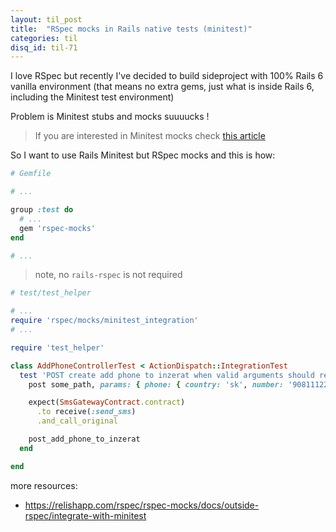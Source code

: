 ```yaml
---
layout: til_post
title:  "RSpec mocks in Rails native tests (minitest)"
categories: til
disq_id: til-71
---
```


I love RSpec but recently I've decided to build sideproject with 100%
Rails 6 vanilla environment (that means no extra gems, just what is
inside Rails 6, including the Minitest test environment)

Problem is Minitest stubs and mocks suuuucks !

> If you are interested in Minitest mocks check [this article](https://semaphoreci.com/community/tutorials/mocking-in-ruby-with-minitest)

So I want to use Rails Minitest but RSpec mocks and this is how:

```ruby
# Gemfile

# ...

group :test do
  # ...
  gem 'rspec-mocks'
end

# ...
```


> note, no `rails-rspec` is not required

```ruby
# test/test_helper

# ...
require 'rspec/mocks/minitest_integration'
# ...

```


```ruby
require 'test_helper'

class AddPhoneControllerTest < ActionDispatch::IntegrationTest
  test 'POST create add phone to inzerat when valid arguments should redirect to enter code path' do
    post some_path, params: { phone: { country: 'sk', number: '908111222' } }

    expect(SmsGatewayContract.contract)
      .to receive(:send_sms)
      .and_call_original

    post_add_phone_to_inzerat
  end

end
```


more resources:

* <https://relishapp.com/rspec/rspec-mocks/docs/outside-rspec/integrate-with-minitest>
